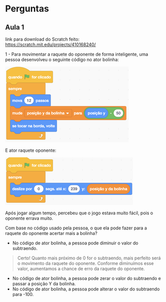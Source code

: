 # Perguntas

## Aula 1

link para download do Scratch feito: <https://scratch.mit.edu/projects/410168240/>

1 - Para movimentar a raquete do oponente de forma inteligente, uma pessoa desenvolveu o seguinte código no ator bolinha:

![code-1](./imagens/print001.png)

E ator raquete oponente:

![code-2](./imagens/print002.png)

Após jogar algum tempo, percebeu que o jogo estava muito fácil, pois o oponente errava muito.

Com base no código usado pela pessoa, o que ela pode fazer para a raquete do oponente acertar mais a bolinha?

- No código de ator bolinha, a pessoa pode diminuir o valor do subtraendo.

> Certo! Quanto mais próximo de 0 for o subtraendo, mais perfeito será o movimento da raquete do oponente. Conforme diminuímos esse valor, aumentamos a chance de erro da raquete do oponente.

- No código de ator bolinha, a pessoa pode zerar o valor do subtraendo e passar a posição Y da bolinha.
- No código de ator bolinha, a pessoa pode alterar o valor do subtraendo para -100.
